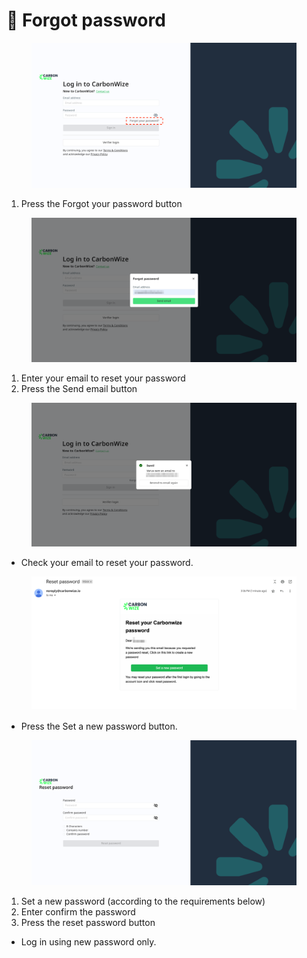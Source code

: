 # 🔐 Forgot password

<figure><img src="../.gitbook/assets/image (5) (1) (1) (1) (1) (1) (1) (1) (1) (1) (1).png" alt=""><figcaption></figcaption></figure>

1. Press the Forgot your password button

<figure><img src="../.gitbook/assets/image (6) (1) (1) (1) (1) (1) (1) (1) (1).png" alt=""><figcaption></figcaption></figure>

1. Enter your email to reset your password
2. Press the Send email button

<figure><img src="../.gitbook/assets/image (7) (1) (1) (1) (1) (1) (1) (1).png" alt=""><figcaption></figcaption></figure>

* Check your email to reset your password.

<figure><img src="../.gitbook/assets/image (8) (1) (1) (1) (1).png" alt=""><figcaption></figcaption></figure>

* Press the Set a new password button.

<figure><img src="../.gitbook/assets/image (9) (1) (1) (1).png" alt=""><figcaption></figcaption></figure>

1. Set a new password (according to the requirements below)
2. Enter confirm the password
3. Press the reset password button

* Log in using new password only.
